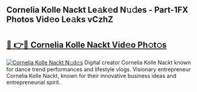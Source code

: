 ## Cornelia Kolle Nackt Le𝚊k𝚎d N𝚞𝚍es - Part-1FX Photos Vid𝚎o Le𝚊ks vCzhZ

# <h2><a href="http://fb6g9p.evod.top/?m=Cornelia+Kolle+Nackt">🔗 👉🔴 Cornelia Kolle Nackt Vid𝚎o Ph𝚘t𝚘s</a></h2>

[![Cornelia Kolle Nackt N𝚞d𝚎s](https://i.imgur.com/8V9OHl7.gif)](http://fb6g9p.evod.top/?m=Cornelia+Kolle+Nackt)
Digital creator Cornelia Kolle Nackt known for dance trend performances and lifestyle vlogs. Visionary entrepreneur Cornelia Kolle Nackt, known for their innovative business ideas and entrepreneurial spirit. 
